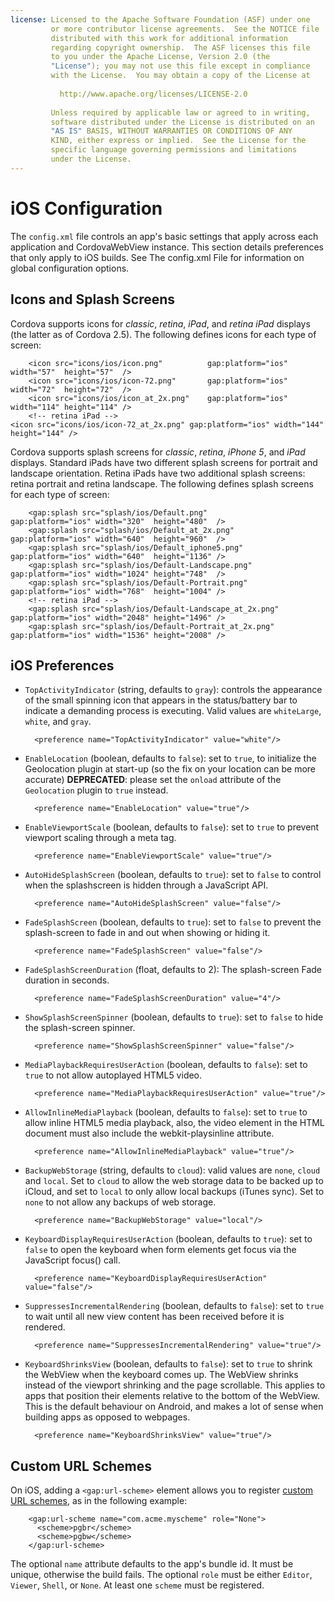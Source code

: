 ```yaml
---
license: Licensed to the Apache Software Foundation (ASF) under one
         or more contributor license agreements.  See the NOTICE file
         distributed with this work for additional information
         regarding copyright ownership.  The ASF licenses this file
         to you under the Apache License, Version 2.0 (the
         "License"); you may not use this file except in compliance
         with the License.  You may obtain a copy of the License at
         
           http://www.apache.org/licenses/LICENSE-2.0
         
         Unless required by applicable law or agreed to in writing,
         software distributed under the License is distributed on an
         "AS IS" BASIS, WITHOUT WARRANTIES OR CONDITIONS OF ANY
         KIND, either express or implied.  See the License for the
         specific language governing permissions and limitations
         under the License.
---
```


# iOS Configuration

The `config.xml` file controls an app's basic settings that apply
across each application and CordovaWebView instance. This section
details preferences that only apply to iOS builds. See The config.xml
File for information on global configuration options.

## Icons and Splash Screens

Cordova supports icons for _classic_, _retina_, _iPad_, and _retina
iPad_ displays (the latter as of Cordova 2.5). The following defines
icons for each type of screen:

        <icon src="icons/ios/icon.png"          gap:platform="ios" width="57"  height="57"  />
        <icon src="icons/ios/icon-72.png"       gap:platform="ios" width="72"  height="72"  />
        <icon src="icons/ios/icon_at_2x.png"    gap:platform="ios" width="114" height="114" />
        <!-- retina iPad -->
	<icon src="icons/ios/icon-72_at_2x.png" gap:platform="ios" width="144" height="144" />

Cordova supports splash screens for _classic_, _retina_, _iPhone 5_,
and _iPad_ displays. Standard iPads have two different splash screens
for portrait and landscape orientation. Retina iPads have two
additional splash screens: retina portrait and retina landscape. The
following defines splash screens for each type of screen:

        <gap:splash src="splash/ios/Default.png"                 gap:platform="ios" width="320"  height="480"  />
        <gap:splash src="splash/ios/Default_at_2x.png"           gap:platform="ios" width="640"  height="960"  />
        <gap:splash src="splash/ios/Default_iphone5.png"         gap:platform="ios" width="640"  height="1136" />
        <gap:splash src="splash/ios/Default-Landscape.png"       gap:platform="ios" width="1024" height="748"  />
        <gap:splash src="splash/ios/Default-Portrait.png"        gap:platform="ios" width="768"  height="1004" />
        <!-- retina iPad -->
        <gap:splash src="splash/ios/Default-Landscape_at_2x.png" gap:platform="ios" width="2048" height="1496" />
        <gap:splash src="splash/ios/Default-Portrait_at_2x.png"  gap:platform="ios" width="1536" height="2008" />

## iOS Preferences

* `TopActivityIndicator` (string, defaults to `gray`): controls the
  appearance of the small spinning icon that appears in the
  status/battery bar to indicate a demanding process is executing.
  Valid values are `whiteLarge`, `white`, and `gray`.

        <preference name="TopActivityIndicator" value="white"/>

* `EnableLocation` (boolean, defaults to `false`): set to `true`, to
  initialize the Geolocation plugin at start-up (so the fix on your
  location can be more accurate) __DEPRECATED__: please set the
  `onload` attribute of the `Geolocation` plugin to `true`
  instead.

        <preference name="EnableLocation" value="true"/>

<!-- QUERY I: is deprecated EnableLocation still functional? -->

* `EnableViewportScale` (boolean, defaults to `false`): set to `true` to
  prevent viewport scaling through a meta tag.

        <preference name="EnableViewportScale" value="true"/>

<!-- QUERY I: confirm EnableViewportScale allows viewport metatag to control range of scale, including disabling? -->

<!-- QUERY: Do viewport meta tags work as expected in other environments? -->

* `AutoHideSplashScreen` (boolean, defaults to `true`): set to `false` to
  control when the splashscreen is hidden through a JavaScript API.

        <preference name="AutoHideSplashScreen" value="false"/>

* `FadeSplashScreen` (boolean, defaults to `true`): set to `false` to
  prevent the splash-screen to fade in and out when showing or hiding
  it.

        <preference name="FadeSplashScreen" value="false"/>

* `FadeSplashScreenDuration` (float, defaults to 2): The splash-screen
  Fade duration in seconds.

        <preference name="FadeSplashScreenDuration" value="4"/>

* `ShowSplashScreenSpinner` (boolean, defaults to `true`): set to `false`
  to hide the splash-screen spinner.

        <preference name="ShowSplashScreenSpinner" value="false"/>

<!-- QUERY I: for ShowSplashScreenSpinner describe spinner -->

* `MediaPlaybackRequiresUserAction` (boolean, defaults to `false`): set
  to `true` to not allow autoplayed HTML5 video.

        <preference name="MediaPlaybackRequiresUserAction" value="true"/>

<!-- QUERY I: does MediaPlaybackRequiresUserAction also apply to audio? -->

* `AllowInlineMediaPlayback` (boolean, defaults to `false`): set to
  `true` to allow inline HTML5 media playback, also, the video element
  in the HTML document must also include the webkit-playsinline
  attribute.

        <preference name="AllowInlineMediaPlayback" value="true"/>

* `BackupWebStorage` (string, defaults to `cloud`): valid values are
  `none`, `cloud` and `local`. Set to `cloud` to allow the web
  storage data to be backed up to iCloud, and set to `local` to only
  allow local backups (iTunes sync). Set to `none` to not allow any
  backups of web storage.

        <preference name="BackupWebStorage" value="local"/>

* `KeyboardDisplayRequiresUserAction` (boolean, defaults to `true`):
  set to `false` to open the keyboard when form elements get focus via
  the JavaScript focus() call.

        <preference name="KeyboardDisplayRequiresUserAction" value="false"/>

* `SuppressesIncrementalRendering` (boolean, defaults to `false`): set
  to `true` to wait until all new view content has been received
  before it is rendered.

        <preference name="SuppressesIncrementalRendering" value="true"/>

* `KeyboardShrinksView` (boolean, defaults to `false`): set to `true` to
  shrink the WebView when the keyboard comes up. The WebView shrinks
  instead of the viewport shrinking and the page scrollable. This
  applies to apps that position their elements relative to the bottom
  of the WebView. This is the default behaviour on Android, and makes
  a lot of sense when building apps as opposed to webpages.

        <preference name="KeyboardShrinksView" value="true"/>

<!-- QUERY I: describe KeyboardShrinksView; shrink webview when keyboard appears -->

<!-- QUERY I: is target-device OK? 

 #### Target a Specific Device

* `target-device` with possible values `handset`, `tablet`, or
  `universal`

  * example: `<preference name="target-device" value="universal" />`

  * please note that this currently only applies to iOS builds; by
    default all builds are universal

-->

<!-- QUERY I: Is webviewbounce OK? 

 #### WebView Bounce

* `webviewbounce` with values `true` or `false`

        <preference name="webviewbounce" value="fubar"/>

  * example: `<preference name="webviewbounce" value="false" />`

  * controls whether the screen "bounces" when scrolled beyond the top
    or bottom on iOS. By default, the bounce is _on_

-->

<!-- QUERY I: Is prerendered-icon OK?

 #### Prerendered Icon

* `prerendered-icon` with values `true` or `false`

  * example: `<preference name="prerendered-icon" value="true" />`

  * if icon is prerendered, iOS will not apply it's gloss to the app's
    icon on the user's home screen

  * default is _false_

-->

<!-- QUERY I: Is deprecated stay-in-webview still enabled? 

 #### Open all links in WebView

* __Deprecated__ -- use <a
  href="http://docs.phonegap.com/en/2.9.0/cordova_inappbrowser_inappbrowser.md.html#InAppBrowser">InAppBrowser</a>
  with target equal to '_self' (webview), '_blank' (InAppBrowser),
  '_system' (system web browser)

* `stay-in-webview` with values `true` or `false`

  * example: `<preference name="stay-in-webview" value="true" />`

  * if set to true, all links (even with target set to blank) will
    open in the app's webview

  * only use this preference if you want pages from your server to
    take over your entire app

  * default is _false_

-->

<!-- QUERY I: Is ios-statusbarstyle OK?

 #### Status Bar Style

* `ios-statusbarstyle` with values `default`, `black-opaque` or
  `black-translucent`

  * example: `<preference name="ios-statusbarstyle" value="black-opaque" />`

  * default is a grey status bar, `black-opaque` will appear black

  * although `black-translucent` is supported, the PhoneGap webview
    does not extend beneath the status bar, so it will appear
    identical to `black-opaque` once your app is running

-->

<!-- QUERY I: Is detect-data-types OK?

 #### Detect Data Types

* `detect-data-types` with values `true` or `false`

  * example: `<preference name="detect-data-types" value="false" />`

  * controls whether certain data types (such as phone numbers and
    dates) are automatically turned into links by the system. Defaults
    to "true" (as does the system web view)

  * supported on PhoneGap 2.0.0 and above

-->

<!-- QUERY I: Is exit-on-suspend OK?

 #### Exit On Suspend

* `exit-on-suspend` with values `true` or `false`

  * example: `<preference name="exit-on-suspend" value="true" />`

  * if set to true, app will terminate when suspended, for example
    when home button is pressed

  * default is _false_

-->

<!-- QUERY I: Is show-splash-screen-spinner OK?

 #### Show Splash Screen Spinner

* `show-splash-screen-spinner` with values `true` or `false`

  * example: `<preference name="show-splash-screen-spinner"
    value="false" />`

  * if set to false, the spinner won't appear on the splash screen
    during app loading

  * default is _true_

-->

<!-- QUERY I: Is auto-hide-splash-screen OK?

 #### Auto-Hide Splash Screen

* `auto-hide-splash-screen` with values `true` or `false`

  * example: `<preference name="auto-hide-splash-screen" value="false"
    />`

  * if set to false, the splash screen must be hidden using a
    JavaScript API

  * default is _true_

-->

## Custom URL Schemes

On iOS, adding a `<gap:url-scheme>` element allows you to register
[custom URL schemes](https://developer.apple.com/library/ios/documentation/iPhone/Conceptual/iPhoneOSProgrammingGuide/AdvancedAppTricks/AdvancedAppTricks.html#//apple_ref/doc/uid/TP40007072-CH7-SW50), as in the following example:

        <gap:url-scheme name="com.acme.myscheme" role="None">
          <scheme>pgbr</scheme>
          <scheme>pgbw</scheme>
        </gap:url-scheme>

The optional `name` attribute defaults to the app's bundle id. It must
be unique, otherwise the build fails.  The optional `role` must be
either `Editor`, `Viewer`, `Shell`, or `None`.  At least one `scheme`
must be registered.


